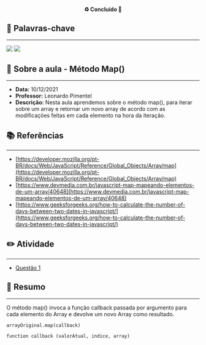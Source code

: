 <h4 align="center"> 
♻️ Concluído 🚀
</h4>

## 🔑 Palavras-chave
---

![](https://img.shields.io/static/v1?label&message=Iteração&color=red)
![](https://img.shields.io/static/v1?label&message=Map&color=blue)

## 📖 Sobre a aula - Método Map()
---

-  **Data:** 10/12/2021
-  **Professor:** Leonardo Pimentel
-  **Descrição:** Nesta aula aprendemos sobre o método map(), para iterar sobre um array e retornar um novo array de acordo com as modificações feitas em cada elemento na hora da iteração.

## 📚 Referências
---

- [https://developer.mozilla.org/pt-BR/docs/Web/JavaScript/Reference/Global_Objects/Array/map](https://developer.mozilla.org/pt-BR/docs/Web/JavaScript/Reference/Global_Objects/Array/map)
- [https://www.devmedia.com.br/javascript-map-mapeando-elementos-de-um-array/40648](https://www.devmedia.com.br/javascript-map-mapeando-elementos-de-um-array/40648)
- [https://www.geeksforgeeks.org/how-to-calculate-the-number-of-days-between-two-dates-in-javascript/](https://www.geeksforgeeks.org/how-to-calculate-the-number-of-days-between-two-dates-in-javascript/)

## ✏️ Atividade
---

- [Questão 1](questao-1/README.md)

## 📒 Resumo
---

O método map() invoca a função callback passada por argumento para cada elemento do Array e devolve um novo Array como resultado.


```
arrayOriginal.map(callback)

function callback (valorAtual, indice, array)
```